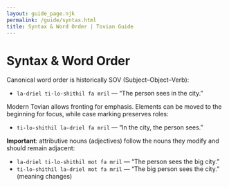 ```yaml
---
layout: guide_page.njk
permalink: /guide/syntax.html
title: Syntax & Word Order | Tovian Guide
---
```

# Syntax & Word Order

Canonical word order is historically SOV (Subject–Object–Verb):

- <code>la-driel ti-lo-shithil fa mril</code> — “The person sees in the city.”

Modern Tovian allows fronting for emphasis. Elements can be moved to the beginning for focus, while case marking preserves roles:

- <code>ti-lo-shithil la-driel fa mril</code> — “In the city, the person sees.”

**Important**: attributive nouns (adjectives) follow the nouns they modify and should remain adjacent:

- <code>la-driel ti-lo-shithil mot fa mril</code> — “The person sees the big city.”
- <code>ti-lo-shithil la-driel mot fa mril</code> — “The big person sees the city.” (meaning changes)
